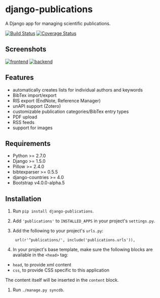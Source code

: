 django-publications
===================

A Django app for managing scientific publications.


[![Build Status](https://travis-ci.org/lucastheis/django-publications.svg?branch=v0.7.0)](https://travis-ci.org/lucastheis/django-publications)
[![Coverage Status](https://coveralls.io/repos/github/lucastheis/django-publications/badge.svg)](https://coveralls.io/github/lucastheis/django-publications)


Screenshots
-----------

[![frontend][3]][1]
[![backend][4]][2]

[1]: https://raw.githubusercontent.com/mbourqui/django-publications/media/frontend.png
[2]: https://raw.githubusercontent.com/lucastheis/django-publications/media/backend.png
[3]: https://raw.githubusercontent.com/mbourqui/django-publications/media/frontend_small.png
[4]: https://raw.githubusercontent.com/lucastheis/django-publications/media/backend_small.png


Features
--------

* automatically creates lists for individual authors and keywords
* BibTex import/export
* RIS export (EndNote, Reference Manager)
* unAPI support (Zotero)
* customizable publication categories/BibTex entry types
* PDF upload
* RSS feeds
* support for images


Requirements
------------

* Python >= 2.7.0
* Django >= 1.5.0
* Pillow >= 2.4.0
* bibtexparser >= 0.5.5
* django-countries >= 4.0
* Bootstrap v4.0.0-alpha.5


Installation
------------

1. Run `pip install django-publications`.

1. Add `'publications'` to `INSTALLED_APPS` in your project's `settings.py`.

1. Add the following to your project's `urls.py`:

        url(r'^publications/', include('publications.urls')),

1. In your project's base template, make sure the following blocks are available in the `<head>` tag:
  * `head`, to provide xml content
  * `css`, to provide CSS specific to this application

  The content itself will be inserted in the `content` block.

1. Run `./manage.py syncdb`.
